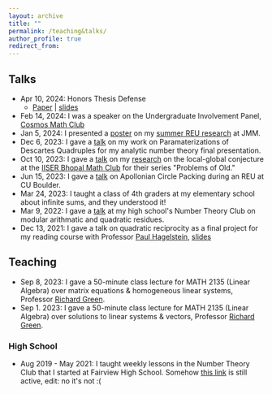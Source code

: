 ```yaml
---
layout: archive
title: ""
permalink: /teaching&talks/
author_profile: true
redirect_from:
---
```


## Talks
  * Apr 10, 2024: Honors Thesis Defense 
    * [Paper](/files/HonorsThesis.pdf) &#124; [slides](/files/HonorsThesisSlides.pdf)
  * Feb 14, 2024: I was a speaker on the Undergraduate Involvement Panel, <a href=?https://sites.google.com/colorado.edu/cosmos/home?>Cosmos Math Club</a>
  * Jan 5, 2024: I presented a [poster](/files/Poster.pdf) on my <a href="https://clydekertzer.com/papers/">summer REU research</a> at JMM.
  * Dec 6, 2023: I gave a [talk](/files/Presentation__Apollonian_Circle_Packing___Parameterizations_of_Descartes_Quadrupless.pdf) on my work on Paramaterizations of Descartes Quadruples for my analytic number theory final presentation.
  * Oct 10, 2023: I gave a [talk](/files/Presentation__Apollonian_Circle_Packing___the_Local_Global_Conjecture.pdf) on my <a href="https://clydekertzer.com/papers/">research</a> on the local-global conjecture at the <a href="https://sites.google.com/view/maths-club-iiser-bhopal/">IISER Bhopal Math Club</a> for their series "Problems of Old."
  * Jun 15, 2023: I gave a [talk](/files/PresentationApollonianCirclePacking.pdf) on Apollonian Circle Packing during an REU at CU Boulder.
  * Mar 24, 2023: I taught a class of 4th graders at my elementary school about infinite sums, and they understood it!
  * Mar 9, 2022: I gave a [talk](/files/PresentationQuadraticReciprocity.pdf) at my high school's Number Theory Club on modular arithmatic and quadratic residues.
  * Dec 13, 2021: I gave a talk on quadratic reciprocity as a final project for my reading course with Professor <a href="https://www.baylor.edu/math/index.php?id=54007">Paul Hagelstein</a>, [slides](/files/PresentationQuadraticReciprocity.pdf)


## Teaching
* Sep 8, 2023: I gave a 50-minute class lecture for MATH 2135 (Linear Algebra) over matrix equations & homogeneous linear systems, Professor <a href="https://math.colorado.edu/~rmg/">Richard Green</a>. 
* Sep 1. 2023: I gave a 50-minute class lecture for MATH 2135 (Linear Algebra) over solutions to linear systems & vectors, Professor <a href="https://math.colorado.edu/~rmg/">Richard Green</a>.


### High School
* Aug 2019 - May 2021: I taught weekly lessons in the Number Theory Club that I started at Fairview High School. Somehow <a href="https://fah.bvsd.org/clubs-activities/number-theory-club">this link</a> is still active, edit: no it's not :(
